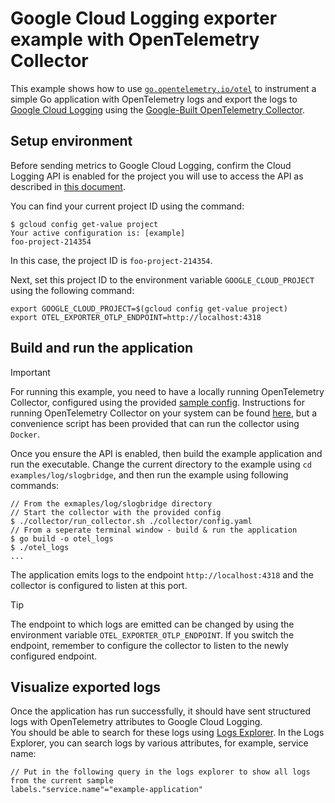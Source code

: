 # Google Cloud Logging exporter example with OpenTelemetry Collector

This example shows how to use [`go.opentelemetry.io/otel`](https://pkg.go.dev/go.opentelemetry.io/otel/) to instrument a simple Go application with OpenTelemetry logs and export the logs to [Google Cloud Logging](https://cloud.google.com/logging/) using the [Google-Built OpenTelemetry Collector](https://cloud.google.com/stackdriver/docs/instrumentation/google-built-otel).

## Setup environment

Before sending metrics to Google Cloud Logging, confirm the Cloud Logging API is enabled for the project you will use to access the API as described in [this document](https://cloud.google.com/logging/docs/api/enable-api).

You can find your current project ID using the command:

```
$ gcloud config get-value project
Your active configuration is: [example]
foo-project-214354
```

In this case, the project ID is `foo-project-214354`.

Next, set this project ID to the environment variable `GOOGLE_CLOUD_PROJECT` using the following command:

```
export GOOGLE_CLOUD_PROJECT=$(gcloud config get-value project)
export OTEL_EXPORTER_OTLP_ENDPOINT=http://localhost:4318
```

## Build and run the application

> [!IMPORTANT]
> For running this example, you need to have a locally running OpenTelemetry Collector, configured using the provided [sample config](./collector/config.yaml). 
> Instructions for running OpenTelemetry Collector on your system can be found [here](https://opentelemetry.io/docs/collector/getting-started/#local),
> but a convenience script has been provided that can run the collector using `Docker`. 

Once you ensure the API is enabled, then build the example application and run the executable.
Change the current directory to the example using `cd examples/log/slogbridge`, and then run the example using following commands:

```
// From the exmaples/log/slogbridge directory
// Start the collector with the provided config
$ ./collector/run_collector.sh ./collector/config.yaml
// From a seperate terminal window - build & run the application
$ go build -o otel_logs
$ ./otel_logs
...
```

The application emits logs to the endpoint `http://localhost:4318` and the collector is configured to listen at this port.

> [!TIP]
> The endpoint to which logs are emitted can be changed by using the environment variable `OTEL_EXPORTER_OTLP_ENDPOINT`.
> If you switch the endpoint, remember to configure the collector to listen to the newly configured endpoint.

## Visualize exported logs

Once the application has run successfully, it should have sent structured logs with OpenTelemetry attributes to Google Cloud Logging.\
You should be able to search for these logs using [Logs Explorer](https://cloud.google.com/logging/docs/view/logs-explorer-interface).
In the Logs Explorer, you can search logs by various attributes, for example, service name:
```
// Put in the following query in the logs explorer to show all logs from the current sample
labels."service.name"="example-application"
```
